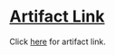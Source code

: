 # [Artifact Link](https://sijiawen.github.io/restaurants-vancouver/)

Click [here](https://sijiawen.github.io/restaurants-vancouver/) for artifact link.
